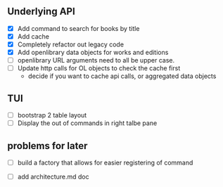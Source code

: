 ## Underlying API
- [x] Add command to search for books by title
- [x] Add cache
- [x] Completely refactor out legacy code 
- [x] Add openlibrary data objects for works and editions
- [ ] openlibrary URL arguments need to all be upper case. 
- [ ] Update http calls for OL objects to check the cache first
  - decide if you want to cache api calls, or aggregated data objects

## TUI
- [ ] bootstrap 2 table layout
- [ ] Display the out of commands in right talbe pane 

## problems for later 
- [ ] build a factory that allows for easier registering of command 
- [ ] add architecture.md doc


